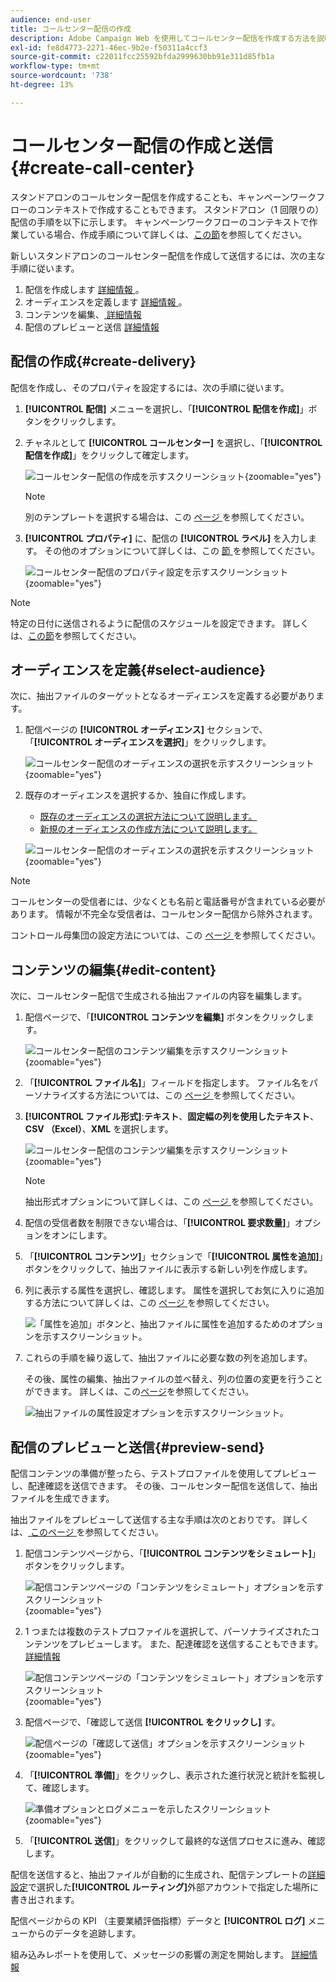 ```yaml
---
audience: end-user
title: コールセンター配信の作成
description: Adobe Campaign Web を使用してコールセンター配信を作成する方法を説明します
exl-id: fe8d4773-2271-46ec-9b2e-f50311a4ccf3
source-git-commit: c22011fcc25592bfda2999630bb91e311d85fb1a
workflow-type: tm+mt
source-wordcount: '738'
ht-degree: 13%

---
```


# コールセンター配信の作成と送信 {#create-call-center}

スタンドアロンのコールセンター配信を作成することも、キャンペーンワークフローのコンテキストで作成することもできます。 スタンドアロン（1 回限りの）配信の手順を以下に示します。 キャンペーンワークフローのコンテキストで作業している場合、作成手順について詳しくは、[この節](../workflows/activities/channels.md#create-a-delivery-in-a-campaign-workflow)を参照してください。

新しいスタンドアロンのコールセンター配信を作成して送信するには、次の主な手順に従います。

1. 配信を作成します [ 詳細情報 ](#create-delivery)。
1. オーディエンスを定義します [ 詳細情報 ](#select-audience)。
1. コンテンツを編集、[ 詳細情報 ](#edit-content)
1. 配信のプレビューと送信 [ 詳細情報 ](#preview-send)

## 配信の作成{#create-delivery}

配信を作成し、そのプロパティを設定するには、次の手順に従います。

1. **[!UICONTROL 配信]** メニューを選択し、「**[!UICONTROL 配信を作成]**」ボタンをクリックします。

1. チャネルとして **[!UICONTROL コールセンター]** を選択し、「**[!UICONTROL 配信を作成]**」をクリックして確定します。

   ![ コールセンター配信の作成を示すスクリーンショット ](assets/cc-create.png){zoomable="yes"}

   >[!NOTE]
   >
   >別のテンプレートを選択する場合は、この [ ページ ](../msg/delivery-template.md) を参照してください。

1. **[!UICONTROL プロパティ]** に、配信の **[!UICONTROL ラベル]** を入力します。 その他のオプションについて詳しくは、この [ 節 ](../email/create-email.md#create-email) を参照してください。

   ![ コールセンター配信のプロパティ設定を示すスクリーンショット ](assets/cc-properties.png){zoomable="yes"}

>[!NOTE]
>
>特定の日付に送信されるように配信のスケジュールを設定できます。 詳しくは、[この節](../msg/gs-deliveries.md#gs-schedule)を参照してください。

## オーディエンスを定義{#select-audience}

次に、抽出ファイルのターゲットとなるオーディエンスを定義する必要があります。

1. 配信ページの **[!UICONTROL オーディエンス]** セクションで、「**[!UICONTROL オーディエンスを選択]**」をクリックします。

   ![ コールセンター配信のオーディエンスの選択を示すスクリーンショット ](assets/cc-audience.png){zoomable="yes"}

1. 既存のオーディエンスを選択するか、独自に作成します。

   * [既存のオーディエンスの選択方法について説明します。](../audience/add-audience.md)
   * [新規のオーディエンスの作成方法について説明します。](../audience/one-time-audience.md)

   ![ コールセンター配信のオーディエンスの選択を示すスクリーンショット ](assets/cc-audience2.png){zoomable="yes"}

>[!NOTE]
>
>コールセンターの受信者には、少なくとも名前と電話番号が含まれている必要があります。 情報が不完全な受信者は、コールセンター配信から除外されます。
>
>コントロール母集団の設定方法については、この [ ページ ](../audience/control-group.md) を参照してください。

## コンテンツの編集{#edit-content}

次に、コールセンター配信で生成される抽出ファイルの内容を編集します。

1. 配信ページで、「**[!UICONTROL コンテンツを編集]** ボタンをクリックします。

   ![ コールセンター配信のコンテンツ編集を示すスクリーンショット ](assets/cc-content0.png){zoomable="yes"}

1. 「**[!UICONTROL ファイル名]**」フィールドを指定します。 ファイル名をパーソナライズする方法については、この [ ページ ](../personalization/personalize.md) を参照してください。

1. **[!UICONTROL ファイル形式]**:**テキスト**、**固定幅の列を使用したテキスト**、**CSV （Excel）**、**XML** を選択します。

   ![ コールセンター配信のコンテンツ編集を示すスクリーンショット ](assets/cc-content.png){zoomable="yes"}

   >[!NOTE]
   >
   >抽出形式オプションについて詳しくは、この [ ページ ](../direct-mail/content-direct-mail.md#properties) を参照してください。

1. 配信の受信者数を制限できない場合は、「**[!UICONTROL 要求数量]**」オプションをオンにします。

1. 「**[!UICONTROL コンテンツ]**」セクションで「**[!UICONTROL 属性を追加]**」ボタンをクリックして、抽出ファイルに表示する新しい列を作成します。

1. 列に表示する属性を選択し、確認します。 属性を選択してお気に入りに追加する方法について詳しくは、この [ ページ ](../get-started/attributes.md) を参照してください。

   ![ 「属性を追加」ボタンと、抽出ファイルに属性を追加するためのオプションを示すスクリーンショット。](assets/cc-add-attribute.png)

1. これらの手順を繰り返して、抽出ファイルに必要な数の列を追加します。

   その後、属性の編集、抽出ファイルの並べ替え、列の位置の変更を行うことができます。 詳しくは、この[ページ](../direct-mail/content-direct-mail.md#content)を参照してください。

   ![ 抽出ファイルの属性設定オプションを示すスクリーンショット。](assets/cc-content-attributes.png)

## 配信のプレビューと送信{#preview-send}

配信コンテンツの準備が整ったら、テストプロファイルを使用してプレビューし、配達確認を送信できます。 その後、コールセンター配信を送信して、抽出ファイルを生成できます。

抽出ファイルをプレビューして送信する主な手順は次のとおりです。 詳しくは、[ このページ ](../direct-mail/send-direct-mail.md) を参照してください。

1. 配信コンテンツページから、「**[!UICONTROL コンテンツをシミュレート]**」ボタンをクリックします。

   ![ 配信コンテンツページの「コンテンツをシミュレート」オプションを示すスクリーンショット ](assets/cc-simulate0.png){zoomable="yes"}

1. 1 つまたは複数のテストプロファイルを選択して、パーソナライズされたコンテンツをプレビューします。 また、配達確認を送信することもできます。 [詳細情報](../direct-mail/send-direct-mail.md#preview-dm)

   ![ 配信コンテンツページの「コンテンツをシミュレート」オプションを示すスクリーンショット ](assets/cc-simulate.png){zoomable="yes"}

1. 配信ページで、「確認して送信 **[!UICONTROL をクリックし]** す。

   ![ 配信ページの「確認して送信」オプションを示すスクリーンショット ](assets/cc-review-send.png){zoomable="yes"}

1. 「**[!UICONTROL 準備]**」をクリックし、表示された進行状況と統計を監視して、確認します。

   ![ 準備オプションとログメニューを示したスクリーンショット ](assets/cc-prepare.png){zoomable="yes"}

1. 「**[!UICONTROL 送信]**」をクリックして最終的な送信プロセスに進み、確認します。

配信を送信すると、抽出ファイルが自動的に生成され、配信テンプレートの[詳細設定](../advanced-settings/delivery-settings.md)で選択した&#x200B;**[!UICONTROL ルーティング]**&#x200B;外部アカウントで指定した場所に書き出されます。

配信ページからの KPI （主要業績評価指標）データと **[!UICONTROL ログ]** メニューからのデータを追跡します。

組み込みレポートを使用して、メッセージの影響の測定を開始します。 [詳細情報](../reporting/direct-mail.md)
